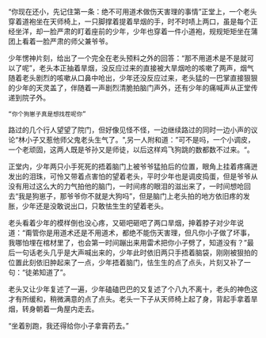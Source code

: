 “你现在还小，先记住第一条：绝不可用道术做伤天害理的事情”正堂上，一个老头穿着道袍坐在天师椅上，一只脚撑着提着旱烟的手，时不时啧上两口，虽是每个正经坐洋，却一脸严肃的盯着座前的少年，少年也穿着一件小道袍，规规矩矩坐在蒲团上看着一脸严肃的师父兼爷爷。

少年愣神片刻，给出了一个完全在老头预料之外的回答：“那不用道术是不是就可以了呢”，老头本正抽着旱烟，没反应过来的直接被大旱烟呛的咳嗽了两声，烟气随着老头剧烈的咳嗽从口鼻中呛出，少年还没反应过来，老头猛的一巴掌直接狠狠的少年的天灵盖了，伴随着一声剧烈清脆拍脑门声外，还有少年的痛喊声从正堂传递到院子外。

    “你个狗崽子真是想找茬呢你”

路过的几个行人望望了院门，但好像见怪不怪，一边继续路过的同时一边小声的议论“林小子又惹他师父鬼老头生气了。",另一人附和道：”可不是吗，一个小调皮，一个老顽固，这两人既是爷孙又是师徒，以后这样鸡飞狗跳的数都数不过来。“。

正堂内，少年两只小手死死的捂着脑门上被爷爷猛拍后的位置，眼角上挂着疼痛迸发出的泪珠，可怜又带着点害怕的望着老头，平时少年也是调皮捣蛋，但是爷爷从没有用过这么大的力气拍他的脑门，一时间疼的眼泪的滋出来了，一时间想呛回去“我是狗崽子，那爷爷你不就是大狗吗”，但是脑门上老头拍的地方依旧疼的发胀，少年还是没敢说出口，只敢怯生生的望着老头。

老头看着少年的模样倒也没心疼，又砸吧砸吧了两口旱烟，抻着脖子对少年说道：“甭管你是用道术还是不用道术，都绝不能伤天害理，但凡你小子做了坏事，我哪怕埋在棺材里了，也会第一时间蹦出来用雷术把你小子劈了，知道没有？”最后一句话老头几乎是大声喊出来的，少年此时依旧两只手捂着脑袋，刚刚被狠拍的位置此刻依旧肿起来了一点，少年捂着脑门，怯生生的点了点头，片刻又补了一句：“徒弟知道了”。

老头又让少年复述了一遍，少年磕磕巴巴的又复述了个八九不离十，老头的神色这才有所缓和，稍微满意的点了点头。老头一下子从天师椅上起了身，背起手拿着旱烟，转身朝着一角屋内走去。

“坐着别跑，我还得给你小子拿膏药去。”
